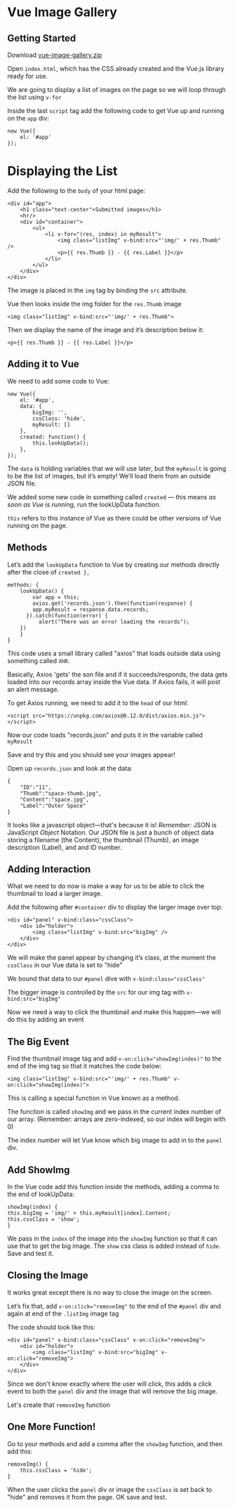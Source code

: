 # Vue Image Gallery

## Getting Started

Download [vue-image-gallery.zip](vue-image-gallery.zip)

Open `index.html`, which has the CSS already created and the Vue.js library ready for use.

We are going to display a list of images on the page so we will loop through the list using `v-for`

Inside the last `script` tag add the following code to get Vue up and running on the `app` div:

	new Vue({
		el: '#app'
	});

# Displaying the List

Add the following to the `body` of your html page:

	<div id="app">
		<h1 class="text-center">Submitted images</h1>
		<hr/>
		<div id="container">
			<ul>
				<li v-for="(res, index) in myResult">
					<img class="listImg" v-bind:src="'img/' + res.Thumb" />
					<p>{{ res.Thumb }} - {{ res.Label }}</p>
				</li>
			</ul>
		</div>
	</div>

The image is placed in the `img` tag by binding the `src` attribute.

Vue then looks inside the img folder for the `res.Thumb` image

	<img class="listImg" v-bind:src="'img/' + res.Thumb">

Then we display the name of the image and it’s description below it:

	<p>{{ res.Thumb }} - {{ res.Label }}</p>

## Adding it to Vue

We need to add some code to Vue:

	new Vue({
		el: '#app',
		data: {
			bigImg: '',
			cssClass: 'hide',
			myResult: []
		},
		created: function() {
			this.lookUpData();
		},
	});

The `data` is holding variables that we will use later, but the `myResult` is going to be the list of images, but it’s empty! We’ll load them from an outside JSON file.

We added some new code in something called `created` — this means _as soon as Vue is running_, run the lookUpData function. 

`this` refers to this instance of Vue as there could be other versions of Vue running on the page.

## Methods

Let’s add the `lookUpData` function to Vue by creating our methods directly after the close of `created },`

	methods: {
		lookUpData() {
			var app = this;
			axios.get('records.json').then(function(response) {
		    app.myResult = response.data.records;
		  }).catch(function(error) {
			  alert("There was an error loading the records");
	    })
		}
	}

This code uses a small library called "axios" that loads outside data using something called `XHR`.

Basically, Axios 'gets' the son file and if it succeeds/responds, the data gets loaded into our records array inside the Vue data. If Axios fails, it will post an alert message.

To get Axios running, we need to add it to the `head` of our html:

	<script src="https://unpkg.com/axios@0.12.0/dist/axios.min.js"></script>

Now our code loads "records.json" and puts it in the variable called `myResult`

Save and try this and you should see your images appear!

Open up `records.json` and look at the data:

	{
		"ID":"11",
		"Thumb":"space-thumb.jpg",
		"Content":"space.jpg",
		"Label":"Outer Space"
	}

It looks like a javascript object—that's because it is! _Remember:_ JSON is JavaScript _Object_ Notation. Our JSON file is just a bunch of object data storing a filename (the Content), the thumbnail (Thumb), an image description (Label), and and ID number.

## Adding Interaction

What we need to do now is make a way for us to be able to click the thumbnail to load a larger image.

Add the following after `#container` div to display the larger image over top:

	<div id="panel" v-bind:class="cssClass">
		<div id="holder">
			<img class="listImg" v-bind:src="bigImg" />
		</div>
	</div>

We will make the panel appear by changing it’s class, at the moment the `cssClass` in our Vue data is set to "hide"

We bound that data to our `#panel` dive with `v-bind:class="cssClass"`

The bigger image is controlled by the `src` for our img tag with `v-bind:src="bigImg"`

Now we need a way to click the thumbnail and make this happen—we will do this by adding an event

## The Big Event

Find the thumbnail image tag and add `v-on:click="showImg(index)"` to the end of the img tag so that it matches the code below:

	<img class="listImg" v-bind:src="'img/' + res.Thumb" v-on:click="showImg(index)">

This is calling a special function in Vue known as a method. 

The function is called `showImg` and we pass in the current index number of our array. (Remember: arrays are zero-indexed, so our index will begin with 0) 

The index number will let Vue know which big image to add in to the `panel` div.

## Add ShowImg

In the Vue code add this function inside the methods, adding a comma to the end of lookUpData:

	showImg(index) {
    this.bigImg = 'img/' + this.myResult[index].Content;
    this.cssClass = 'show';
	}

We pass in the `index` of the image into the `showImg` function so that it can use that to get the big image. The `show` css class is added instead of `hide`. Save and test it.

## Closing the Image

It works great except there is no way to close the image on the screen.

Let’s fix that, add `v-on:click="removeImg"` to the end of the `#panel` div and again at end of the `.listImg` image tag

The code should look like this:

	<div id="panel" v-bind:class="cssClass" v-on:click="removeImg">
		<div id="holder">
			<img class="listImg" v-bind:src="bigImg" v-on:click="removeImg">
		</div>
	</div>

Since we don't know exactly where the user will click, this adds a click event to both the `panel` div and the image that will remove the big image. 

Let's create that `removeImg` function

## One More Function!

Go to your methods and add a comma after the `showImg` function, and then add this:

	removeImg() {
		this.cssClass = 'hide';
	}

When the user clicks the `panel` div or image the `cssClass` is set back to "hide" and removes it from the page. OK save and test. 